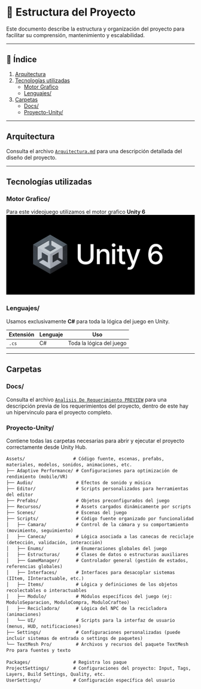# 📁 Estructura del Proyecto

Este documento describe la estructura y organización del proyecto para facilitar su comprensión, mantenimiento y escalabilidad.

---

## 📑 Índice

1. [Arquitectura](#arquitectura)
2. [Tecnologías utilizadas](#tecnologías-utilizadas)
   - [Motor Grafico](#motor-grafico)
   - [Lenguajes/](#lenguajes)
3. [Carpetas](#carpetas)
   - [Docs/](#docs)
   - [Proyecto-Unity/](#proyecto-unity)

---

## Arquitectura

Consulta el archivo [`Arquitectura.md`](./Arquitectura.md) para una descripción detallada del diseño del proyecto.

---

## Tecnologías utilizadas

### Motor Grafico/

Para este videojuego utilizamos el motor grafico **Unity 6**
![Unity Logo](./imgs/UnityLogo.jpeg)

### Lenguajes/

Usamos exclusivamente **C#** para toda la lógica del juego en Unity.

| Extensión | Lenguaje | Uso                          |
|-----------|----------|-------------------------------|
| `.cs`     | C#       | Toda la lógica del juego      |

---

## Carpetas

### Docs/

Consulta el archivo [`Analisis De Requerimiento PREVIEW`](./Markdown_AnalisisReq_Preview.md) para una descripción previa de los requerimientos del proyecto, dentro de este hay un hipervinculo para el proyecto completo.


### Proyecto-Unity/

Contiene todas las carpetas necesarias para abrir y ejecutar el proyecto correctamente desde Unity Hub.

```text
Assets/                  # Código fuente, escenas, prefabs, materiales, modelos, sonidos, animaciones, etc.
├── Adaptive Performance/ # Configuraciones para optimización de rendimiento (mobile/VR)
├── Audio/                # Efectos de sonido y música
├── Editor/               # Scripts personalizados para herramientas del editor
├── Prefabs/              # Objetos preconfigurados del juego
├── Recursos/             # Assets cargados dinámicamente por scripts
├── Scenes/               # Escenas del juego
├── Scripts/              # Código fuente organizado por funcionalidad
│   ├── Camara/           # Control de la cámara y su comportamiento (movimiento, seguimiento)
│   ├── Caneca/           # Lógica asociada a las canecas de reciclaje (detección, validación, interacción)
│   ├── Enums/            # Enumeraciones globales del juego
│   ├── Estructuras/      # Clases de datos o estructuras auxiliares
│   ├── GameManager/      # Controlador general (gestión de estados, referencias globales)
│   ├── Interfaces/       # Interfaces para desacoplar sistemas (IItem, IInteractuable, etc.)
│   ├── Items/            # Lógica y definiciones de los objetos recolectables o interactuables
│   ├── Modulo/           # Módulos específicos del juego (ej: ModuloSeparacion, ModuloCompra, ModuloCrafteo)
│   ├── Recicladora/      # Lógica del NPC de la recicladora (animaciones)
│   └── UI/               # Scripts para la interfaz de usuario (menus, HUD, notificaciones)
├── Settings/             # Configuraciones personalizadas (puede incluir sistemas de entrada o settings de paquetes)
└── TextMesh Pro/         # Archivos y recursos del paquete TextMesh Pro para fuentes y texto

Packages/                # Registra los paque
ProjectSettings/         # Configuraciones del proyecto: Input, Tags, Layers, Build Settings, Quality, etc.
UserSettings/            # Configuración específica del usuario 
